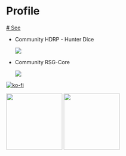 # Profile
[# See](https://linktr.ee/sadicius)
- Community HDRP - Hunter Dice
  <p><a href="https://discord.gg/Vh3ufED3Hj">
      <img src="https://img.shields.io/discord/813030955598086174?style=for-the-badge&logo=discord&labelColor=7289da&logoColor=white&color=2c2f33&label=Discord"/>
  </a></p>

- Community RSG-Core
  <p><a href="https://discord.gg/eW3ADkf4Af">
      <img src="https://img.shields.io/discord/813030955598086174?style=for-the-badge&logo=discord&labelColor=7289da&logoColor=white&color=2c2f33&label=Discord"/>
  </a></p>


[![ko-fi](https://ko-fi.com/img/githubbutton_sm.svg)](https://ko-fi.com/P5P5X6OMW)

<a><img height="150px" src="https://github-readme-stats.vercel.app/api?username=Sadicius&show_icons=true&theme=dark" /> <!-- wi*quL3fcV -->
<img height="150px" src="https://github-readme-stats.vercel.app/api/top-langs/?username=Sadicius&layout=compact&show_icons=true&theme=dark" /></a>
